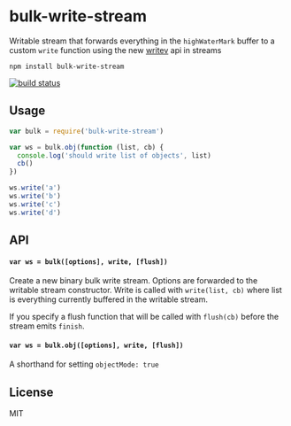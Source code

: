 # bulk-write-stream

Writable stream that forwards everything in the `highWaterMark` buffer
to a custom `write` function using the new [writev](https://nodejs.org/api/stream.html#stream_writable_writev_chunks_callback) api in streams

```
npm install bulk-write-stream
```

[![build status](http://img.shields.io/travis/mafintosh/bulk-write-stream.svg?style=flat)](http://travis-ci.org/mafintosh/bulk-write-stream)

## Usage

``` js
var bulk = require('bulk-write-stream')

var ws = bulk.obj(function (list, cb) {
  console.log('should write list of objects', list)
  cb()
})

ws.write('a')
ws.write('b')
ws.write('c')
ws.write('d')
```

## API

#### `var ws = bulk([options], write, [flush])`

Create a new binary bulk write stream. Options are forwarded to the writable stream constructor.
Write is called with `write(list, cb)` where list is everything currently buffered in the writable stream.

If you specify a flush function that will be called with `flush(cb)` before the stream emits `finish`.

#### `var ws = bulk.obj([options], write, [flush])`

A shorthand for setting `objectMode: true`

## License

MIT
